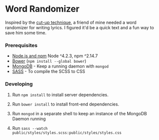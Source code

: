 # Word Randomizer

Inspired by the [cut-up technique](https://en.wikipedia.org/wiki/Cut-up_technique), a friend of mine needed a word randomizer for writing lyrics. I figured it'd be a quick text and a fun way to save him some time.

### Prerequisites

- [Node.js and npm](nodejs.org) Node ^4.2.3, npm ^2.14.7
- [Bower](bower.io) (`npm install --global bower`)
- [MongoDB](https://www.mongodb.org/) - Keep a running daemon with `mongod`
- [SASS](http://sass-lang.com/) - To compile the SCSS to CSS

### Developing

1. Run `npm install` to install server dependencies.

2. Run `bower install` to install front-end dependencies.

3. Run `mongod` in a separate shell to keep an instance of the MongoDB Daemon running

4. Run `sass --watch public/styles/styles.scss:public/styles/styles.css`

